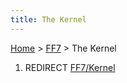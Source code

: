 ```yaml
---
title: The Kernel
---
```


[Home](Main%20Page.md) > [FF7](FF7.md) > The Kernel

1.  REDIRECT [FF7/Kernel][]

  [FF7/Kernel]: FF7/Kernel.md "wikilink"
